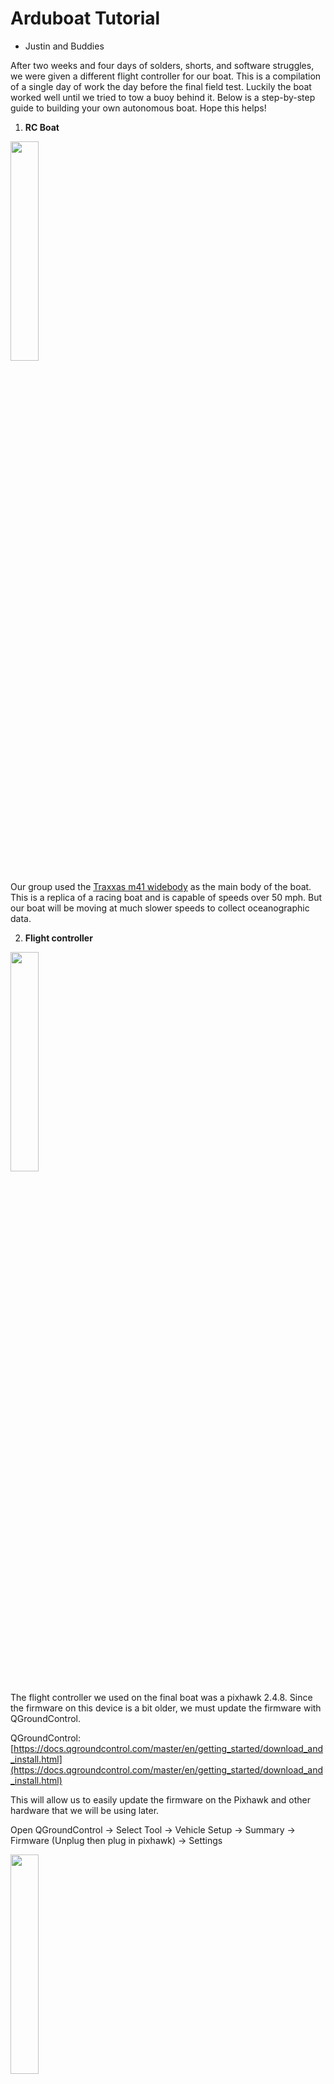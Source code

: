 
# Arduboat Tutorial

- Justin and Buddies

After two weeks and four days of solders, shorts, and software struggles, we were given a different flight controller for our boat. This is a compilation of a single day of work the day before the final field test. Luckily the boat worked well until we tried to tow a buoy behind it. Below is a step-by-step guide to building your own autonomous boat. Hope this helps!



1. **RC Boat**


<img src="https://github.com/jmtritch/COSMOS22-Cluster13/blob/main/1-boat/images/image1.jpg" width="30%" height="30%" />


Our group used the [Traxxas m41 widebody](https://traxxas.com/products/models/marine/DCBM41) as the main body of the boat. This is a replica of a racing boat and is capable of speeds over 50 mph. But our boat will be moving at much slower speeds to collect oceanographic data.



2. **Flight controller**


<img src="https://github.com/jmtritch/COSMOS22-Cluster13/blob/main/1-boat/images/image2.jpg" width="30%" height="30%" />


The flight controller we used on the final boat was a pixhawk 2.4.8. Since the firmware on this device is a bit older, we must update the firmware with QGroundControl.

QGroundControl: [https://docs.qgroundcontrol.com/master/en/getting_started/download_and_install.html](https://docs.qgroundcontrol.com/master/en/getting_started/download_and_install.html)

This will allow us to easily update the firmware on the Pixhawk and other hardware that we will be using later.

Open QGroundControl -> Select Tool -> Vehicle Setup -> Summary -> Firmware (Unplug then plug in pixhawk) -> Settings


<img src="https://github.com/jmtritch/COSMOS22-Cluster13/blob/main/1-boat/images/image3.png" width="30%" height="30%" />




3. **Software**


<img src="https://github.com/jmtritch/COSMOS22-Cluster13/blob/main/1-boat/images/image4.jpg" width="30%" height="30%" />


Our flight controller will be running on Ardupilot, which is an open source firmware for drones. Mission Planner is the ground control system for Ardupilot where we will be communicating with the flight controller.

Mission Planner: 

[https://ardupilot.org/planner/docs/mission-planner-installation.html#](https://ardupilot.org/planner/docs/mission-planner-installation.html#)

To connect the flight controller to Mission Planner, make sure to use a data usb cable, not a power only cable. Power only cables will not allow the controller to connect.

<img src="https://github.com/jmtritch/COSMOS22-Cluster13/blob/main/1-boat/images/image5.png" width="30%" height="30%" />


To connect, first check all the available ports in the dropdown menu, then plug in the controller and select the new option that pops up. Set the baud rate in the next dropdown as 9600 since we are on a serial connection currently. Click connect and wait for the flight controller to make a connection.

If you have COM port issues, download these virtual COM Port drivers for your computer.

[https://ftdichip.com/drivers/vcp-drivers/](https://ftdichip.com/drivers/vcp-drivers/)

Now you should be able to see the movement of the flight controller in the left hand panel.

To set the flight controller as a boat, go to 

_Setup -> Full Parameter List -> Search FRAME_CLASS -> Set as 2_


<img src="https://github.com/jmtritch/COSMOS22-Cluster13/blob/main/1-boat/images/image6.png" width="30%" height="30%" />




4. **Radios**


<img src="https://github.com/jmtritch/COSMOS22-Cluster13/blob/main/1-boat/images/image7.jpg" width="30%" height="30%" />


The radios we used were SiK 915 MHz, which has a baud rate of 57600. To connect these to the flight controller, plug one radio into TELEM1 on the pixhawk and one into the computer through USB.

Now to connect the radios, click 

_Setup -> Optional Hardware -> SiK Radio_

Now click load settings and the settings should appear in Mission Planner.

If the settings are not loading, connect the radios by USB to QGroundControl and update the firmware.

_Select Tool -> Vehicle Setup -> Summary -> Firmware (Unplug then plug in Pixhawk) -> Settings_


<img src="https://github.com/jmtritch/COSMOS22-Cluster13/blob/main/1-boat/images/image8.png" width="30%" height="30%" />




5. **GPS/Compass**


<img src="https://github.com/jmtritch/COSMOS22-Cluster13/blob/main/1-boat/images/image9.jpg" width="30%" height="30%" />


We used the _GPS Module GPS NEO-M8N BDS Compass Module_ as our gps and compass. Plug in the larger adapter into the GPS slot and the smaller in the I2C on the Pixhawk.

Open Mission Planner and connect the Pixhawk.

<img src="https://github.com/jmtritch/COSMOS22-Cluster13/blob/main/1-boat/images/image10.png" width="30%" height="30%" />


Indoors, the GPS will not fix on the satellite, so you must go outdoors in at least a semi-open space for a fix. Now, the GPS should be functioning.

To calibrate the compass, open Mission Planner and connect the Pixhawk, and go to

_Data -> Setup -> Mandatory Hardware -> Compass -> Follow the steps for calibration_

It will ask you to move the compass in multiple directions for a bit.

Now the compass and GPS should work in ideal conditions.

We printed a GPS stand to attach it to the outside of the boat: [https://drive.google.com/file/d/1A_vzA1YP445HYMUqo_vrnWkr_7P-FACy/view](https://drive.google.com/file/d/1A_vzA1YP445HYMUqo_vrnWkr_7P-FACy/view)



6. Batteries


<img src="https://github.com/jmtritch/COSMOS22-Cluster13/blob/main/1-boat/images/image11.jpg" width="30%" height="30%" />

<img src="https://github.com/jmtritch/COSMOS22-Cluster13/blob/main/1-boat/images/image12.jpg" width="30%" height="30%" />

<img src="https://github.com/jmtritch/COSMOS22-Cluster13/blob/main/1-boat/images/image13.jpg" width="30%" height="30%" />


Traxxas has their own proprietary connectors, so we need to solder on new adapters (XT60) to fit the lipo batteries that we are using. In addition, we added battery alarms to each battery.



7. Motors + Servos


<img src="https://github.com/jmtritch/COSMOS22-Cluster13/blob/main/1-boat/images/image14.jpg" width="30%" height="30%" />


In order to make the boat autonomous, we must connect the Pixhawk to the ESC (connects to motor) and servo (rudder). This will allow us to control the throttle and steering through Mission Planner. 

First we need to remove the receiver box in the boat so we can override their messages.


<img src="https://github.com/jmtritch/COSMOS22-Cluster13/blob/main/1-boat/images/image15.png" width="30%" height="30%" />


Remove the entire box with the receiver inside of it.

After that you should have two 3 pin wires: one from the ESC and one from the servo.



8. RC controller + receiver


<img src="https://github.com/jmtritch/COSMOS22-Cluster13/blob/main/1-boat/images/image16.jpg" width="30%" height="30%" />

<img src="https://github.com/jmtritch/COSMOS22-Cluster13/blob/main/1-boat/images/image17.png" width="30%" height="30%" />


For any autonomous boat, we need a safety switch to change to manual control in case of any problems. To do this, we can attach a 3+ channel RC receiver to the pixhawk: one channel for throttle, another for steering, and another for changing between autonomous and manual mode. We used a TGY i65 controller with its receiver.

First we want to test just the RC receiver and the boat itself, so let's take the ESC pin and plug it into the first channel and the servo into the third. 

On the controller itself, make sure the channels of the two joysticks are set to the first and third so the boat will respond to the commands.

With the batteries plugged in, the ESC should go through a mario-kart-esque beeping sequence and stop. In case it doesn't, try binding the receiver with the controller: 


<img src="https://github.com/jmtritch/COSMOS22-Cluster13/blob/main/1-boat/images/image18.png" width="30%" height="30%" />


On the controller, go to Endpoints and set the both endpoints of the throttle to 50%. This will prevent the boat from driving at extreme speeds in a tightly confined pool, hopping over lanes and breaking propellers. 

This should not be a problem in open waters.

With the boat on a stand or with the rudder and prop hanging off the edge of a table, you can try the controls. It should be able to spin forward and backwards, as well as turn the rudder side to side. 



9. Rudders + Propellers

<img src="https://github.com/jmtritch/COSMOS22-Cluster13/blob/main/1-boat/images/image19.png" width="30%" height="30%" />


The rudder on the boat is meant for a fast moving craft, so for a slow moving craft, we must create a larger rudder for the same turning effectiveness.

The design of the boat causes the esc and motor to be water cooled by water pulled in from the rudder, so we must 3d print a new rudder that has the same holes. In addition, the current servo arm has a limited range, so we need to print a longer one for more range in the rudder.


<img src="https://github.com/jmtritch/COSMOS22-Cluster13/blob/main/1-boat/images/image20.png" width="30%" height="30%" />


Here is the progression of designs for the rudder:


<img src="https://github.com/jmtritch/COSMOS22-Cluster13/blob/main/1-boat/images/image21.png" width="30%" height="30%" />


<img src="https://github.com/jmtritch/COSMOS22-Cluster13/blob/main/1-boat/images/image22.png" width="30%" height="30%" />


We eventually settled on the larger rudder with a few small design changes along the way. Here is the final design we used:

[https://cad.onshape.com/documents/341f0bfbb7fd9b8641d10de2/w/ccba5a872075a3eeead7d582/e/0432abc8975b2662196b00e9](https://cad.onshape.com/documents/341f0bfbb7fd9b8641d10de2/w/ccba5a872075a3eeead7d582/e/0432abc8975b2662196b00e9)

For the servo arm, we used a similar design to the original and increased the length incrementally until we reached the final design.


<img src="https://github.com/jmtritch/COSMOS22-Cluster13/blob/main/1-boat/images/image23.png" width="30%" height="30%" />



<img src="https://github.com/jmtritch/COSMOS22-Cluster13/blob/main/1-boat/images/image24.png" width="30%" height="30%" />


Here is the link to the final servo arm design: [https://cad.onshape.com/documents/2f5a1ff8fc77d09ff0f33b28/w/96a95d3afae6904bacc3db46/e/c4438d96de7ada338bfaa74e](https://cad.onshape.com/documents/2f5a1ff8fc77d09ff0f33b28/w/96a95d3afae6904bacc3db46/e/c4438d96de7ada338bfaa74e)



10. 3D printed boxes

Most of the electronics are not waterproof or water resistant, so we must put them in boxes or add a water resistant coating to them. For the radios, pixhawk, and rc receiver, we printed boxes for them. 

Pixhawk Container: [https://cad.onshape.com/documents/f0dcd2dc360e6153a8aceb5b/w/83c42524679d51935942d68b/e/775b05789a6a2d5d23418cd0](https://cad.onshape.com/documents/f0dcd2dc360e6153a8aceb5b/w/83c42524679d51935942d68b/e/775b05789a6a2d5d23418cd0)

Radio Container: [https://cad.onshape.com/documents/cbe6cff6ed3df61fe2a0e150/w/ee1321990144475658df51f7/e/609a2fe643e35127236df8c1?renderMode=0&uiState=62e99a79c21ec068bef4b431](https://cad.onshape.com/documents/cbe6cff6ed3df61fe2a0e150/w/ee1321990144475658df51f7/e/609a2fe643e35127236df8c1?renderMode=0&uiState=62e99a79c21ec068bef4b431)

RC receiver container:

[https://cad.onshape.com/documents/975f2f7a7f84f6e907830d6b/w/4012b4122810d31c85e447a8/e/c716113e8b8c94d3e3576a56](https://cad.onshape.com/documents/975f2f7a7f84f6e907830d6b/w/4012b4122810d31c85e447a8/e/c716113e8b8c94d3e3576a56)

On the other hand, the GPS was on the outside of the boat, so we gave it multiple coats in a silicon coating to make it water resistant.


<img src="https://github.com/jmtritch/COSMOS22-Cluster13/blob/main/1-boat/images/image25.jpg" width="30%" height="30%" />


With these boxes and sealant, we should be safe when any water splashes into the boat.



11. **Putting it together**

Now that we have all the components of the boat working, we can link it all together. 

Power on the boat, and then plug the ESC pin into Main3 and the servo pin into Main2 on the Pixhawk. Now connect one radio into the pixhawk and one in the computer. Hopefully, the radios both have solid green lights, which means that they are connected. If not, that is ok and we can fix it later.

Now open Mission Planner and select the COM port and set the baud rate to 57600, which is what our radios use. Now click connect. If it connects, it will take a few seconds for the radios to completely link together. 

If not, click cancel and try again or change the COM port to auto. If it still persists after several attempts, try a different USB port on the computer.

Now to setup the motor and servo go to 

_Setup -> Mandatory Hardware -> Servo Output_

Set 2 to Ground Steering and 3 to throttle

You can change the turn radius and motor speed with the min, max, and trim values on the side.

Now go back to Data and click the actions tab in the bottom left panel


<img src="https://github.com/jmtritch/COSMOS22-Cluster13/blob/main/1-boat/images/image26.png" width="30%" height="30%" />


From here click Arm to arm the boat

Now to test, go to 

_Setup -> Optional Hardware -> Motor Test_

Make sure to set the value of the throttle to at least 15% from the default 5%. Motor A should be the throttle and motor B should be the rudder. To test the rudder, set the throttle to 100% and -100% to test the full range of the rudder.

Now we will test the radio control.

Plug a 3 pin connector from RC IN on the rc receiver to S-BUS slot in the top right


<img src="https://github.com/jmtritch/COSMOS22-Cluster13/blob/main/1-boat/images/image27.png" width="30%" height="30%" />


Next, 

_Setup -> Mandatory Hardware -> Radio Calibration _


<img src="https://github.com/jmtritch/COSMOS22-Cluster13/blob/main/1-boat/images/image28.png" width="30%" height="30%" />


Make sure the channels are correct. Now, to switch to manual mode, use the switch in the top left(radio 6). It has two modes: the flipped down mode should be manual control and the upwards one should be auto.

Now go to the main page again and arm the boat, then flip the switch to manual.


<img src="https://github.com/jmtritch/COSMOS22-Cluster13/blob/main/1-boat/images/image29.png" width="30%" height="30%" />


Now test the boat and the RC should be functioning.



12. Path planning + automation

To create a path, go to the Plan Tab, and if the GPS is connected, you should see a boat at your current location.

Now you can click on points for the boat to follow. For our boat, we want it to stop at certain locations for a set amount of time, and we can do that with the LOITER_TIME function. This tells the boat to hover in a certain place for a set time.


<img src="https://github.com/jmtritch/COSMOS22-Cluster13/blob/main/1-boat/images/image30.png" width="30%" height="30%" />


To save the file, press save file on the right, and you can load in the file anytime you want.

Now to test the automation, create a short path from your location, and click the write button. This will write the waypoints into the flight controller so it knows where to go. 

Now go back to the Data page and select the actions tab. Now change the first default dropdown to MISSION_START


<img src="https://github.com/jmtritch/COSMOS22-Cluster13/blob/main/1-boat/images/image31.png" width="30%" height="30%" />


Now arm the boat, and then click the **Do Action** Button.

If the rudder is inverted go to the servo output page and click reverse. Make sure to test the min, max, and trim of the throttle for a good speed.



13. Done!

Thanks for reading through! Hope this helps you on your journey of making an autonomous boat.



* Justin and Buddies
14. Pictures!

Team members!

Justin Leong


<img src="https://github.com/jmtritch/COSMOS22-Cluster13/blob/main/1-boat/images/image32.jpg" width="30%" height="30%" />


Josh Tian

<img src="https://github.com/jmtritch/COSMOS22-Cluster13/blob/main/1-boat/images/image33.jpg" width="30%" height="30%" />


Saarth Gaonkar


<img src="https://github.com/jmtritch/COSMOS22-Cluster13/blob/main/1-boat/images/image34.png" width="30%" height="30%" />


Daisy Zheng


<img src="https://github.com/jmtritch/COSMOS22-Cluster13/blob/main/1-boat/images/image35.jpg" width="30%" height="30%" />


Deon Petrizzo


<img src="https://github.com/jmtritch/COSMOS22-Cluster13/blob/main/1-boat/images/image36.jpg" width="30%" height="30%" />


Tyler Synder


<img src="https://github.com/jmtritch/COSMOS22-Cluster13/blob/main/1-boat/images/image37.jpg" width="30%" height="30%" />

